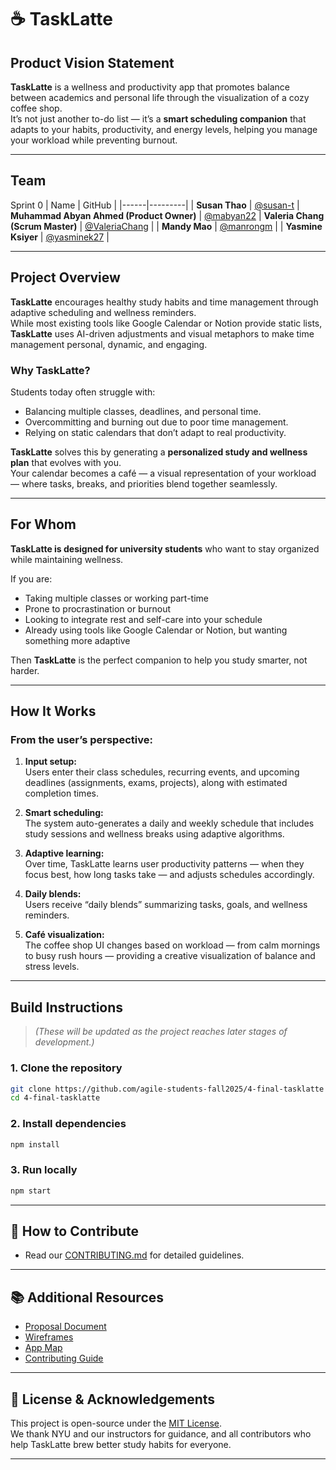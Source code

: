 # ☕ TaskLatte

## Product Vision Statement

**TaskLatte** is a wellness and productivity app that promotes balance between academics and personal life through the visualization of a cozy coffee shop.  
It’s not just another to-do list — it’s a **smart scheduling companion** that adapts to your habits, productivity, and energy levels, helping you manage your workload while preventing burnout.

---

## Team
Sprint 0
| Name | GitHub |
|------|---------|
| **Susan Thao** | [@susan-t](https://github.com/susan-t)
| **Muhammad Abyan Ahmed (Product Owner)** | [@mabyan22](https://github.com/mabyan22)
| **Valeria Chang (Scrum Master)** | [@ValeriaChang](https://github.com/ValeriaChang) |
| **Mandy Mao** | [@manrongm](https://github.com/manrongm) | 
| **Yasmine Ksiyer** | [@yasminek27](https://github.com/yasminek27) | 

---

## Project Overview

**TaskLatte** encourages healthy study habits and time management through adaptive scheduling and wellness reminders.  
While most existing tools like Google Calendar or Notion provide static lists, **TaskLatte** uses AI-driven adjustments and visual metaphors to make time management personal, dynamic, and engaging.

### Why TaskLatte?

Students today often struggle with:
- Balancing multiple classes, deadlines, and personal time.
- Overcommitting and burning out due to poor time management.
- Relying on static calendars that don’t adapt to real productivity.

**TaskLatte** solves this by generating a **personalized study and wellness plan** that evolves with you.  
Your calendar becomes a café — a visual representation of your workload — where tasks, breaks, and priorities blend together seamlessly.

---

## For Whom

**TaskLatte is designed for university students** who want to stay organized while maintaining wellness.

If you are:
- Taking multiple classes or working part-time  
- Prone to procrastination or burnout  
- Looking to integrate rest and self-care into your schedule  
- Already using tools like Google Calendar or Notion, but wanting something more adaptive  

Then **TaskLatte** is the perfect companion to help you study smarter, not harder.

---

## How It Works

### From the user’s perspective:

1. **Input setup:**  
   Users enter their class schedules, recurring events, and upcoming deadlines (assignments, exams, projects), along with estimated completion times.

2. **Smart scheduling:**  
   The system auto-generates a daily and weekly schedule that includes study sessions and wellness breaks using adaptive algorithms.

3. **Adaptive learning:**  
   Over time, TaskLatte learns user productivity patterns — when they focus best, how long tasks take — and adjusts schedules accordingly.

4. **Daily blends:**  
   Users receive “daily blends” summarizing tasks, goals, and wellness reminders.

5. **Café visualization:**  
   The coffee shop UI changes based on workload — from calm mornings to busy rush hours — providing a creative visualization of balance and stress levels.

---

## Build Instructions

> *(These will be updated as the project reaches later stages of development.)*

### 1. Clone the repository
```bash
git clone https://github.com/agile-students-fall2025/4-final-tasklatte
cd 4-final-tasklatte
```

### 2. Install dependencies
```bash
npm install
```

### 3. Run locally
```bash
npm start
```
---

## 🤝 How to Contribute

- Read our [CONTRIBUTING.md](./CONTRIBUTING.md) for detailed guidelines.

---

## 📚 Additional Resources

- [Proposal Document](https://github.com/agile-students-fall2025/1-project-proposal-sleep/blob/main/README.md)
- [Wireframes](./docs/Design.md)
- [App Map](./docs/ProjectPlan.md)
- [Contributing Guide](./CONTRIBUTING.md)

---

## 🌿 License & Acknowledgements

This project is open-source under the [MIT License](./LICENSE).  
We thank NYU and our instructors for guidance, and all contributors who help TaskLatte brew better study habits for everyone.

---